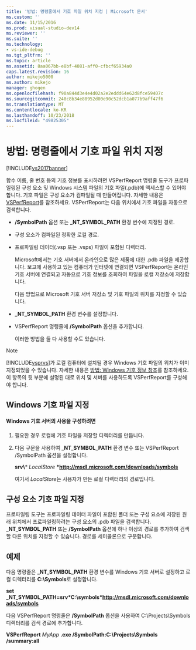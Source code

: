 ```yaml
---
title: '방법: 명령줄에서 기호 파일 위치 지정 | Microsoft 문서'
ms.custom: ''
ms.date: 11/15/2016
ms.prod: visual-studio-dev14
ms.reviewer: ''
ms.suite: ''
ms.technology:
- vs-ide-debug
ms.tgt_pltfrm: ''
ms.topic: article
ms.assetid: 8aa067bb-e8bf-4081-aff0-cfbcf65934a0
caps.latest.revision: 16
author: mikejo5000
ms.author: mikejo
manager: ghogen
ms.openlocfilehash: f90a844d3e4e4d02a2e2eddd64e62d8fce59407c
ms.sourcegitcommit: 240c8b34e80952d00e90c52dcb1a077b9aff47f6
ms.translationtype: MT
ms.contentlocale: ko-KR
ms.lasthandoff: 10/23/2018
ms.locfileid: "49825305"
---
```

# <a name="how-to-specify-symbol-file-locations-from-the-command-line"></a>방법: 명령줄에서 기호 파일 위치 지정
[!INCLUDE[vs2017banner](../includes/vs2017banner.md)]

함수 이름, 줄 번호 등의 기호 정보를 표시하려면 VSPerfReport 명령줄 도구가 프로파일링된 구성 요소 및 Windows 시스템 파일의 기호 파일(.pdb)에 액세스할 수 있어야 합니다. 기호 파일은 구성 요소가 컴파일될 때 만들어집니다. 자세한 내용은 [VSPerfReport](../profiling/vsperfreport.md)를 참조하세요. VSPerfReport는 다음 위치에서 기호 파일을 자동으로 검색합니다.  
  
- **/SymbolPath** 옵션 또는 **_NT_SYMBOL_PATH** 환경 변수에 지정된 경로.  
  
- 구성 요소가 컴파일된 정확한 로컬 경로.  
  
- 프로파일링 데이터(.vsp 또는 .vsps) 파일이 포함된 디렉터리.  
  
  Microsoft에서는 기호 서버에서 온라인으로 많은 제품에 대한 .pdb 파일을 제공합니다. 보고에 사용하고 있는 컴퓨터가 인터넷에 연결되면 VSPerfReport는 온라인 기호 서버에 연결되고 자동으로 기호 정보를 조회하여 파일을 로컬 저장소에 저장합니다.  
  
  다음 방법으로 Microsoft 기호 서버 저장소 및 기호 파일의 위치를 지정할 수 있습니다.  
  
- **_NT_SYMBOL_PATH** 환경 변수를 설정합니다.  
  
- VSPerfReport 명령줄에 **/SymbolPath** 옵션을 추가합니다.  
  
  이러한 방법을 둘 다 사용할 수도 있습니다.  
  
> [!NOTE]
>  [!INCLUDE[vsprvs](../includes/vsprvs-md.md)]가 로컬 컴퓨터에 설치될 경우 Windows 기호 파일의 위치가 이미 지정되었을 수 있습니다. 자세한 내용은 [방법: Windows 기호 정보 참조](../profiling/how-to-reference-windows-symbol-information.md)를 참조하세요. 이 항목의 뒷 부분에 설명된 대로 위치 및 서버를 사용하도록 VSPerfReport를 구성해야 합니다.  
  
## <a name="specifying-windows-symbol-files"></a>Windows 기호 파일 지정  
  
#### <a name="to-configure-the-use-of-the-windows-symbol-server"></a>Windows 기호 서버의 사용을 구성하려면  
  
1. 필요한 경우 로컬에 기호 파일을 저장할 디렉터리를 만듭니다.  
  
2. 다음 구문을 사용하여 **_NT_SYMBOL_PATH** 환경 변수 또는 VSPerfReport /SymbolPath 옵션을 설정합니다.  
  
    **srv\\*** *LocalStore* **\*http://msdl.microsoft.com/downloads/symbols**  
  
    여기서 *LocalStore*는 사용자가 만든 로컬 디렉터리의 경로입니다.  
  
## <a name="specifying-component-symbol-files"></a>구성 요소 기호 파일 지정  
 프로파일링 도구는 프로파일링 데이터 파일이 포함된 폴더 또는 구성 요소에 저장된 원래 위치에서 프로파일링하려는 구성 요소의 .pdb 파일을 검색합니다. **_NT_SYMBOL_PATH** 또는 **/SymbolPath** 옵션에 하나 이상의 경로를 추가하여 검색할 다른 위치를 지정할 수 있습니다. 경로를 세미콜론으로 구분합니다.  
  
## <a name="example"></a>예제  
 다음 명령줄은 **_NT_SYMBOL_PATH** 환경 변수를 Windows 기호 서버로 설정하고 로컬 디렉터리를 **C:\Symbols**로 설정합니다.  
  
 **set  _NT_SYMBOL_PATH=srv\*C:\symbols\*http://msdl.microsoft.com/downloads/symbols**  
  
 다음 VSPerfReport 명령줄은 **/SymbolPath** 옵션을 사용하여 C:\Projects\Symbols 디렉터리를 검색 경로에 추가합니다.  
  
 **VSPerfReport**  *MyApp* **.exe /SymbolPath:C:\Projects\Symbols /summary:all**



